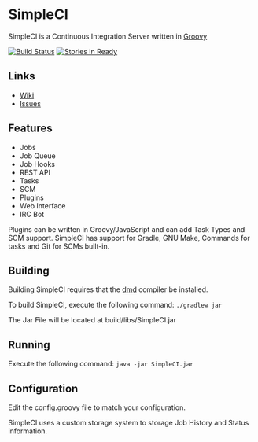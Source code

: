 # SimpleCI

SimpleCI is a Continuous Integration Server written in [Groovy](http://groovy.codehaus.org/)

[![Build Status](https://travis-ci.org/DirectMyFile/SimpleCI.png?branch=master)](https://travis-ci.org/DirectMyFile/SimpleCI)  [![Stories in Ready](https://badge.waffle.io/directmyfile/simpleci.png?label=ready&title=Ready)](https://waffle.io/directmyfile/simpleci)

## Links

- [Wiki](https://github.com/DirectMyFile/SimpleCI/wiki)
- [Issues](https://github.com/DirectMyFile/SimpleCI/issues)

## Features

- Jobs
- Job Queue
- Job Hooks
- REST API
- Tasks
- SCM
- Plugins
- Web Interface
- IRC Bot

Plugins can be written in Groovy/JavaScript and can add Task Types and SCM support. SimpleCI has support for Gradle, GNU Make, Commands for tasks and Git for SCMs built-in.

## Building

Building SimpleCI requires that the [dmd](http://dlang.org/) compiler be installed.

To build SimpleCI, execute the following command:
```./gradlew jar```

The Jar File will be located at build/libs/SimpleCI.jar

## Running

Execute the following command:
```java -jar SimpleCI.jar```

## Configuration

Edit the config.groovy file to match your configuration.

SimpleCI uses a custom storage system to storage Job History and Status information.
